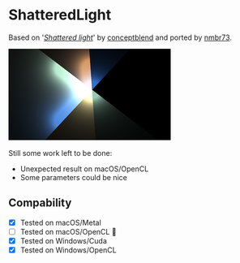 ShatteredLight
==============

Based on '_[Shattered light](https://www.shadertoy.com/view/stjSRV)_' by [conceptblend](https://www.shadertoy.com/user/conceptblend) and ported by [nmbr73](../../Site/Profiles/nmbr73.md).

![thumbnail](ShatteredLight_320x180.png "Shattered light Thumb")

Still some work left to be done:
- Unexpected result on macOS/OpenCL
- Some parameters could be nice


## Compability
- [x] Tested on macOS/Metal
- [ ] Tested on macOS/OpenCL :poop:
- [x] Tested on Windows/Cuda
- [x] Tested on Windows/OpenCL
